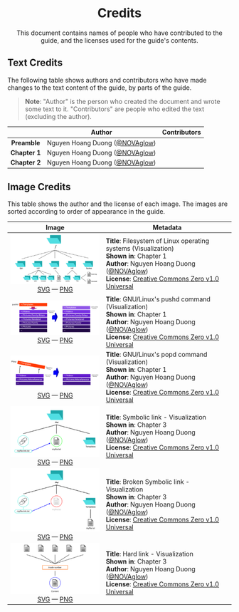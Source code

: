 <h1 align="center">Credits</h1>

<p align="center">
    This document contains names of people who have contributed to the guide,
    and the licenses used for the guide's contents.
</p>

Text Credits
------------

The following table shows authors and contributors who have made changes to the
text content of the guide, by parts of the guide.

> **Note**: "Author" is the person who created the document and wrote some text
to it. "Contributors" are people who edited the text (excluding the author).

||Author|Contributors|
|:---:|:---:|---|
|**Preamble**|Nguyen Hoang Duong ([@NOVAglow][aut0])||
|**Chapter 1**|Nguyen Hoang Duong ([@NOVAglow][aut0])||
|**Chapter 2**|Nguyen Hoang Duong ([@NOVAglow][aut0])||

Image Credits
-------------

This table shows the author and the license of each image. The images are sorted
according to order of appearance in the guide.

<!-- This table was generated using script/mkimgcreds.py -->

|Image|Metadata|
|:---:|---|
|![](img/thumb/fsh.png) <br> [SVG](svg/fsh.svg) &mdash;  [PNG](img/fsh.png)|**Title**: Filesystem of Linux operating systems (Visualization) <br> **Shown in**: Chapter 1 <br> **Author**: Nguyen Hoang Duong ([@NOVAglow][aut0]) <br> **License**: [Creative Commons Zero v1.0 Universal][lic0]|
|![](img/thumb/pushd-vis.png) <br> [SVG](svg/pushd-vis.svg) &mdash;  [PNG](img/pushd-vis.png)|**Title**: GNU/Linux's pushd command (Visualization) <br> **Shown in**: Chapter 1 <br> **Author**: Nguyen Hoang Duong ([@NOVAglow][aut0]) <br> **License**: [Creative Commons Zero v1.0 Universal][lic0]|
|![](img/thumb/popd-vis.png) <br> [SVG](svg/popd-vis.svg) &mdash;  [PNG](img/popd-vis.png)|**Title**: GNU/Linux's popd command (Visualization) <br> **Shown in**: Chapter 1 <br> **Author**: Nguyen Hoang Duong ([@NOVAglow][aut0]) <br> **License**: [Creative Commons Zero v1.0 Universal][lic0]|
|![](img/thumb/symlink-vis.png) <br> [SVG](svg/symlink-vis.svg) &mdash;  [PNG](img/symlink-vis.png)|**Title**: Symbolic link - Visualization <br> **Shown in**: Chapter 3 <br> **Author**: Nguyen Hoang Duong ([@NOVAglow][aut0]) <br> **License**: [Creative Commons Zero v1.0 Universal][lic0]|
|![](img/thumb/broken_symlink-vis.png) <br> [SVG](svg/broken_symlink-vis.svg) &mdash;  [PNG](img/broken_symlink-vis.png)|**Title**: Broken Symbolic link - Visualization <br> **Shown in**: Chapter 3 <br> **Author**: Nguyen Hoang Duong ([@NOVAglow][aut0]) <br> **License**: [Creative Commons Zero v1.0 Universal][lic0]|
|![](img/thumb/hard_link-vis.png) <br> [SVG](svg/hard_link-vis.svg) &mdash;  [PNG](img/hard_link-vis.png)|**Title**: Hard link - Visualization <br> **Shown in**: Chapter 3 <br> **Author**: Nguyen Hoang Duong ([@NOVAglow][aut0]) <br> **License**: [Creative Commons Zero v1.0 Universal][lic0]|

[lic0]: http://creativecommons.org/publicdomain/zero/1.0/

[aut0]: http://github.com/NOVAglow
